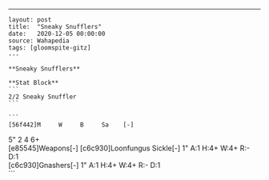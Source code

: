 ---
    layout: post
    title:  "Sneaky Snufflers"
    date:   2020-12-05 00:00:00
    source: Wahapedia
    tags: [gloomspite-gitz]
    ---
    
    **Sneaky Snufflers**
    
    **Stat Block**
    ```
    2/2 Sneaky Snuffler
    ```
    
    ```
    [56f442]M     W     B     Sa    [-]
5"    2     4     6+    
[e85545]Weapons[-]
[c6c930]Loonfungus Sickle[-]
1"     A:1    H:4+   W:4+   R:-    D:1   
[c6c930]Gnashers[-]
1"     A:1    H:4+   W:4+   R:-    D:1   
    ```
    
    
    